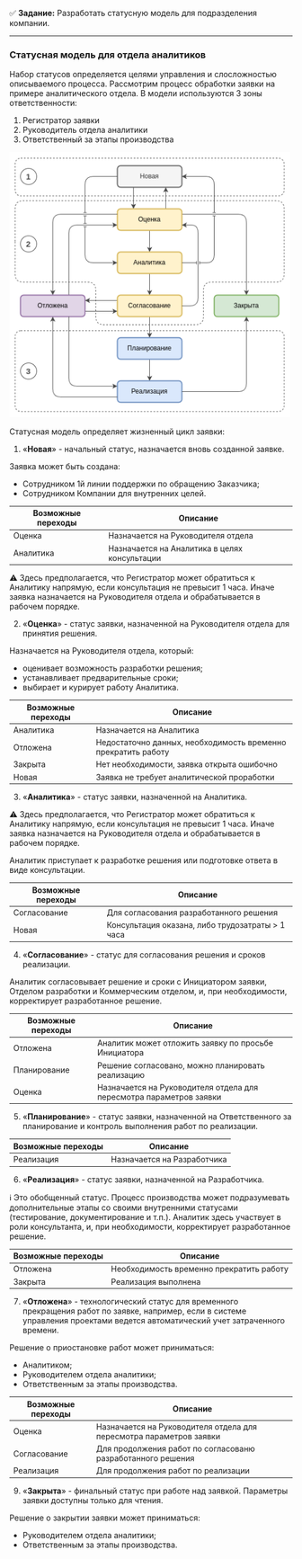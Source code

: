 :white_check_mark: **Задание:** Разработать статусную модель для подразделения компании.

---

### Статусная модель для отдела аналитиков

Набор статусов определяется целями управления и слосложностью описываемого процесса. Рассмотрим процесс обработки заявки на примере аналитического отдела. В модели используются 3 зоны ответственности:
1. Регистратор заявки
2. Руководитель отдела аналитики
3. Ответственный за этапы производства


<kbd>
<img src="/Screens/A_model.png" width="500">
</kbd>

Статусная модель определяет жизненный цикл заявки:

1. «**Новая**» - начальный статус, назначается вновь созданной заявке.

Заявка может быть создана:
- Сотрудником 1й линии поддержки по обращению Заказчика;
- Сотрудником Компании для внутренних целей.

| Возможные переходы | Описание |
| ------------------ | -------- |
| Оценка | Назначается на Руководителя отдела |
| Аналитика | Назначается на Аналитика в целях консультации |

:warning: Здесь предполагается, что Регистратор может обратиться к Аналитику напрямую, если консультация не превысит 1 часа. Иначе заявка назначается на Руководителя отдела и обрабатывается в рабочем порядке.

2. «**Оценка**» - статус заявки, назначенной на Руководителя отдела для принятия решения.

Назначается на Руководителя отдела, который: 
- оценивает возможность разработки решения;
- устанавливает предварительные сроки;
- выбирает и курирует работу Аналитика.

| Возможные переходы | Описание |
| ------------------ | -------- |
| Аналитика | Назначается на Аналитика |
| Отложена | Недостаточно данных, необходимость временно прекратить работу |
| Закрыта | Нет необходимости, заявка открыта ошибочно |
| Новая | Заявка не требует аналитической проработки |

3. «**Аналитика**» - статус заявки, назначенной на Аналитика.

:warning: Здесь предполагается, что Регистратор может обратиться к Аналитику напрямую, если консультация не превысит 1 часа. Иначе заявка назначается на Руководителя отдела и обрабатывается в рабочем порядке.

Аналитик приступает к разработке решения или подготовке ответа в виде консультации.

| Возможные переходы | Описание |
| ------------------ | -------- |
| Согласование | Для согласования разработанного решения |
| Новая | Консультация оказана, либо трудозатраты > 1 часа |

4. «**Согласование**» - статус для согласования решения и сроков реализации.

Аналитик согласовывает решение и сроки с Инициатором заявки, Отделом разработки и Коммерческим отделом, и, при необходимости, корректирует разработанное решение.

| Возможные переходы | Описание |
| ------------------ | -------- |
| Отложена | Аналитик может отложить заявку по просьбе Инициатора |
| Планирование | Решение согласовано, можно планировать реализацию |
| Оценка | Назначается на Руководителя отдела для пересмотра параметров заявки |

5. «**Планирование**» - статус заявки, назначенной на Ответственного за планирование и контроль выполнения работ по реализации.

| Возможные переходы | Описание |
| ------------------ | -------- |
| Реализация | Назначается на Разработчика |

6. «**Реализация**» - статус заявки, назначенной на Разработчика.

:information_source: Это обобщенный статус. Процесс производства может подразумевать дополнительные этапы со своими внутренними статусами (тестирование, документирование и т.п.). Аналитик здесь участвует в роли консультанта, и, при необходимости, корректирует разработанное решение.

| Возможные переходы | Описание |
| ------------------ | -------- |
| Отложена | Необходимость временно прекратить работу |
| Закрыта | Реализация выполнена |

7. «**Отложена**» - технологический статус для временного прекращения работ по заявке, например, если в системе управления проектами ведется автоматический учет затраченного времени.

Решение о приостановке работ может приниматься:
- Аналитиком;
- Руководителем отдела аналитики;
- Ответственным за этапы производства.

| Возможные переходы | Описание |
| ------------------ | -------- |
| Оценка | Назначается на Руководителя отдела для пересмотра параметров заявки |
| Согласование | Для продолжения работ по согласованю разработанного решения |
| Реализация | Для продолжения работ по реализации |

9. «**Закрыта**» - финальный статус при работе над заявкой. Параметры заявки доступны только для чтения.

Решение о закрытии заявки может приниматься:
- Руководителем отдела аналитики;
- Ответственным за этапы производства.
